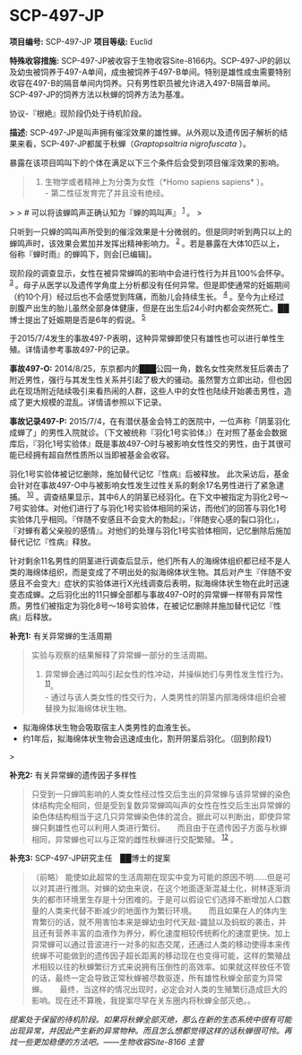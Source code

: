 # SCP-497-JP


**项目编号:**  SCP-497-JP
**项目等级:**  Euclid

**特殊收容措施:**  SCP-497-JP被收容于生物收容Site-8166内。SCP-497-JP的卵以及幼虫被饲养于497-A单间，成虫被饲养于497-B单间。特别是雄性成虫需要特别收容在497-B的隔音单间内饲养。只有男性职员被允许进入497-B隔音单间。SCP-497-JP的饲养方法以秋蝉的饲养方法为基准。

协议-『根絶』现阶段仍处于待机阶段。

**描述:**  SCP-497-JP是叫声拥有催淫效果的雄性蝉。从外观以及遗传因子解析的结果来看，SCP-497-JP都属于秋蝉（*Graptopsaltria nigrofuscata* ）。

暴露在该项目鸣叫下的个体在满足以下三个条件后会受到项目催淫效果的影响。


> <ol><li>&#29983;&#29289;&#23398;&#25110;&#32773;&#31934;&#31070;&#19978;&#20026;&#20998;&#31867;&#20026;&#22899;&#24615;&#65288;*Homo sapiens sapiens* &#65289;&#12290;</li>- &#31532;&#20108;&#24615;&#24449;&#21457;&#32946;&#23436;&#20102;&#24182;&#19988;&#27809;&#26377;&#32477;&#32463;&#12290;
</ol>> 
> # 可以将该蝉鸣声正确认知为『蝉的鸣叫声』<sup class='footnoteref'>
 <a shape='rect' class='footnoteref' id='footnoteref-1' href='javascript:;' onclick='WIKIDOT.page.utils.scrollToReference(&apos;footnote-1&apos;)'>1</a>
</sup>。
> 

只听到一只蝉的鸣叫声所受到的催淫效果是十分微弱的。但是同时听到两只以上的蝉鸣声时，该效果会累加并发挥出精神影响力。<sup class='footnoteref'>
 <a shape='rect' class='footnoteref' id='footnoteref-2' href='javascript:;' onclick='WIKIDOT.page.utils.scrollToReference(&apos;footnote-2&apos;)'>2</a>
</sup>。若是暴露在大体10匹以上，俗称『蝉时雨』的蝉鸣下，则会[已编辑]。

现阶段的调查显示，女性在被异常蝉鸣的影响中会进行性行为并且100%会怀孕。<sup class='footnoteref'>
 <a shape='rect' class='footnoteref' id='footnoteref-3' href='javascript:;' onclick='WIKIDOT.page.utils.scrollToReference(&apos;footnote-3&apos;)'>3</a>
</sup>。母子从医学以及遗传学角度上分析都没有任何异常。但是即使通常的妊娠期间（约10个月）经过后也不会感觉到阵痛，而胎儿会持续生长。<sup class='footnoteref'>
 <a shape='rect' class='footnoteref' id='footnoteref-4' href='javascript:;' onclick='WIKIDOT.page.utils.scrollToReference(&apos;footnote-4&apos;)'>4</a>
</sup>。至今为止经过剖腹产出生的胎儿虽然全部身体健康，但是在出生后24小时内都会突然死亡。██博士提出了妊娠期是否是6年的假说。<sup class='footnoteref'>
 <a shape='rect' class='footnoteref' id='footnoteref-5' href='javascript:;' onclick='WIKIDOT.page.utils.scrollToReference(&apos;footnote-5&apos;)'>5</a>
</sup>

于2015/7/4发生的事故497-P表明，这种异常蝉即使只有雄性也可以进行单性生殖。详情请参考事故497-P的记录。

**事故497-O:**  2014/8/25，东京都内的███公园一角，数名女性突然发狂后袭击了附近男性，强行与其发生性关系并引起了极大的骚动。虽然警方立即出动，但也因此在现场附近陆续吸引来看热闹的人群，这些人中的女性也陆续开始袭击男性，造成了更大规模的混乱。详情请参照以下记录。


**事故记录497-P:**  2015/7/4，在有潜伏基金会特工的医院中，一位声称「阴茎羽化成蝉了」的男性入院就诊。（下文被统称『羽化1号实验体』）在对照了基金会数据库后，『羽化1号实验体』既是事故497-O时与被影响女性性交的男性，由于其很可能已经拥有超自然性质所以当即被基金会收容。



羽化1号实验体被记忆删除，施加替代记忆『性病』后被释放。
此次采访后，基金会针对在事故497-O中与被影响女性发生过性关系的剩余17名男性进行了紧急逮捕。<sup class='footnoteref'>
 <a shape='rect' class='footnoteref' id='footnoteref-10' href='javascript:;' onclick='WIKIDOT.page.utils.scrollToReference(&apos;footnote-10&apos;)'>10</a>
</sup>。调查结果显示，其中6人的阴茎已经羽化。在下文中被指定为羽化2号～7号实验体。对他们进行了与羽化1号实验体相同的采访，而他们的回答与羽化1号实验体几乎相同。『伴随不安感且不会变大的勃起』，『伴随安心感的裂口羽化』，『对蝉有着父亲般的感情』。对他们的处理与羽化1号实验体相同，记忆删除后施加替代记忆『性病』释放。

针对剩余11名男性的阴茎进行调查后显示，他们所有人的海绵体组织都已经不是人类的海绵体组织，而是变成了不明出处的拟海绵体状生物。其后对产生『伴随不安感且不会变大』症状的实验体进行X光线调查后表明，拟海绵体状生物在此时迅速变态成蝉。之后羽化出的11只蝉全部都与事故497-O时的异常蝉一样带有异常性质。男性们被指定为羽化8号～18号实验体，在被记忆删除并施加替代记忆『性病』后释放。

**补充1:**  有关异常蝉的生活周期


> 实验与观察的结果解释了异常蝉一部分的生活周期。
> 
> <ol><li>&#24322;&#24120;&#34633;&#20250;&#36890;&#36807;&#40483;&#21483;&#24341;&#36215;&#22899;&#24615;&#30340;&#24615;&#20914;&#21160;&#65292;&#24182;&#25805;&#32437;&#22905;&#20204;&#19982;&#30007;&#24615;&#21457;&#29983;&#24615;&#34892;&#20026;&#12290;<sup class='footnoteref'><a shape='rect' class='footnoteref' id='footnoteref-11' href='javascript:;' onclick='WIKIDOT.page.utils.scrollToReference(&apos;footnote-11&apos;)'>11</a></sup>&#12290;</li>- &#36890;&#36807;&#19982;&#35813;&#20154;&#31867;&#22899;&#24615;&#30340;&#24615;&#20132;&#34892;&#20026;&#65292;&#20154;&#31867;&#30007;&#24615;&#30340;&#38452;&#33550;&#20869;&#37096;&#28023;&#32501;&#20307;&#32452;&#32455;&#20250;&#34987;&#26367;&#25442;&#20026;&#25311;&#28023;&#32501;&#20307;&#29366;&#29983;&#29289;&#12290;
- &#25311;&#28023;&#32501;&#20307;&#29366;&#29983;&#29289;&#20250;&#21560;&#21462;&#23487;&#20027;&#20154;&#31867;&#30007;&#24615;&#30340;&#34880;&#28082;&#29983;&#38271;&#12290;
- &#32422;1&#24180;&#21518;&#65292;&#25311;&#28023;&#32501;&#20307;&#29366;&#29983;&#29289;&#20250;&#36805;&#36895;&#25104;&#34411;&#21270;&#65292;&#21106;&#24320;&#38452;&#33550;&#21518;&#32701;&#21270;&#12290;&#65288;&#22238;&#21040;&#38454;&#27573;1&#65289;
</ol>> 

**补充2:**  有关异常蝉的遗传因子多样性


> 只受到一只蝉鸣影响的人类女性经过性交后生出的异常蝉与该异常蝉的染色体结构完全相同，但是受到复数异常蝉鸣叫声的女性在性交后生出异常蝉的染色体结构相当于这几只异常蝉染色体的混合。据此可以判断出，即使异常蝉只剩雄性也可以利用人类进行繁衍。
　
而且由于在遗传因子方面与秋蝉相同，异常蝉也可以与正常的雌性秋蝉进行交配繁殖。<sup class='footnoteref'>
 <a shape='rect' class='footnoteref' id='footnoteref-12' href='javascript:;' onclick='WIKIDOT.page.utils.scrollToReference(&apos;footnote-12&apos;)'>12</a>
</sup>。
> 

**补充3:**  SCP-497-JP研究主任　██博士的提案


> （前略）
能使如此超常的生活周期在现实中变为可能的原因不明……但是可以对其进行推测。对蝉的幼虫来说，在这个地面逐渐混凝土化，树林逐渐消失的都市环境里生存是十分困难的。于是可以假设它们选择不断增加人口数量的人类来代替不断减少的地面作为繁衍环境。
　
而且如果在人的体内生育繁衍的话，就不用害怕本来是蝉幼虫时代天敌-鼹鼠以及蚂蚁的袭击，并且还有营养丰富的血液作为养分，孵化速度相较传统孵化的速度更快。加上异常蝉可以通过音波进行一对多的拟态交尾，还通过人类的移动使得本来传统蝉不可能做到的遗传因子超长距离的移动现在也变得可能，这样的繁殖战术相较以往的秋蝉繁衍方式来说拥有压倒性的高效率。如果就这样放任不管的话，最终一定会导致正常秋蝉被尽数驱逐，所有雄性秋蝉全部变为异常蝉。
　
最终，当这样的情况出现时，必定会对人类的生殖繁衍造成巨大的影响。现在还不算晚，我提案尽早在关东圈内将秋蝉全部灭绝。。
> 

*提案处于保留的待机阶段。如果将秋蝉全部灭绝，那么在新的生态系统中很有可能出现异常，并因此产生新的异常物种。而且怎么想都觉得这样的话秋蝉很可怜。再找一些更加稳便的方法吧。――生物收容Site-8166 主管* 

